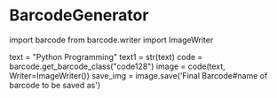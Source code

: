 # BarcodeGenerator
import barcode
from barcode.writer import ImageWriter

text = "Python Programming"
text1 = str(text)
code = barcode.get_barcode_class("code128")
image = code(text, Writer=ImageWriter())
save_img = image.save('Final Barcode#name of barcode to be saved as')
